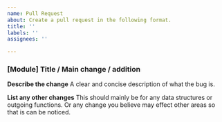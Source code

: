 ```yaml
---
name: Pull Request
about: Create a pull request in the following format.
title: ''
labels: ''
assignees: ''

---
```


### [Module] Title / Main change / addition

**Describe the change**
A clear and concise description of what the bug is.

**List any other changes**
This should mainly be for any data structures or outgoing functions.
Or any change you believe may effect other areas so that is can be noticed.
